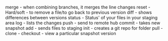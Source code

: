 merge - when combining branches, it merges the line changes
reset - Hard/soft - to remove a file/to go back to previous version
diff - shows differences between versions
status - Status' of your files in your staging area
log - lists the changes
push - send to remote hub
commit - takes new snapshot
add - sends files to staging
init - creates a git repo for folder
pull - 
clone - 
checkout - view a particular snapshot version
